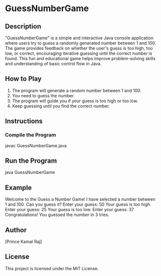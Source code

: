 # GuessNumberGame

## Description
"GuessNumberGame" is a simple and interactive Java console application where users try to guess a randomly generated number between 1 and 100. The game provides feedback on whether the user's guess is too high, too low, or correct, encouraging iterative guessing until the correct number is found. This fun and educational game helps improve problem-solving skills and understanding of basic control flow in Java.

## How to Play
1. The program will generate a random number between 1 and 100.
2. You need to guess the number.
3. The program will guide you if your guess is too high or too low.
4. Keep guessing until you find the correct number.

## Instructions

### Compile the Program
javac GuessNumberGame.java

## Run the Program
java GuessNumberGame

## Example
Welcome to the Guess a Number Game!
I have selected a number between 1 and 100. Can you guess it?
Enter your guess: 50
Your guess is too high.
Enter your guess: 25
Your guess is too low.
Enter your guess: 37
Congratulations! You guessed the number in 3 tries.

## Author
[Prince Kamal Raj]

## License
This project is licensed under the MIT License.
